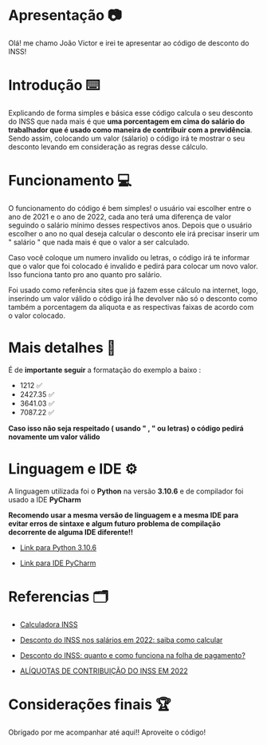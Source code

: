 # Apresentação 📷
  Olá! me chamo João Victor e irei te apresentar ao código de desconto do INSS!

# Introdução ⌨️
  Explicando de forma simples e básica esse código calcula o seu desconto do INSS que nada mais é que **uma porcentagem em cima do salário
  do trabalhador que é usado como maneira de contribuir com a previdência**. Sendo assim, colocando um valor (sálario) o código irá te mostrar
  o seu desconto levando em consideração as regras desse cálculo.

# Funcionamento 💻
  O funcionamento do código é bem simples! o usuário vai escolher entre o ano de 2021 e o ano de 2022, cada ano terá uma diferença de valor seguindo 
  o salário mínimo desses respectivos anos. Depois que o usuário escolher o ano no qual deseja calcular o desconto ele irá precisar inserir um " salário "
  que nada mais é que o valor a ser calculado.
  
  Caso você coloque um numero invalido ou letras, o código irá te informar que o valor que foi colocado é invalido e pedirá para colocar um novo valor.
  Isso funciona tanto pro ano quanto pro salário.
  
  Foi usado como referência sites que já fazem esse cálculo na internet, logo, inserindo um valor válido o código irá lhe devolver não só o desconto
  como também a porcentagem da aliquota e as respectivas faixas de acordo com o valor colocado.

# Mais detalhes 📝
  É de **importante seguir** a formatação do exemplo a baixo : 
  
  * 1212     ✅
  * 2427.35  ✅
  * 3641.03  ✅
  * 7087.22  ✅
  
  **Caso isso não seja respeitado ( usando " , " ou letras) o código pedirá novamente um valor válido**

# Linguagem e IDE ⚙️
  A linguagem utilizada foi o **Python** na versão **3.10.6** e de compilador foi usado a IDE **PyCharm**
  
  **Recomendo usar a mesma versão de linguagem e a mesma IDE para evitar erros de sintaxe e algum futuro problema de compilação decorrente de alguma IDE diferente!!**
  
  * [Link para Python 3.10.6](https://www.python.org/downloads/)
  
  * [Link para IDE PyCharm](https://www.jetbrains.com/pt-br/pycharm/download/#section=windows)

# Referencias 🗂️
  * [Calculadora INSS](https://www.calcule.net/trabalhista/calculo-de-inss/)
  
  * [Desconto do INSS nos salários em 2022: saiba como calcular](https://institutodelongevidademag.org/longevidade-financeira/dinheiro/desconto-do-inss#:~:text=De%20acordo%20com%20a%20nova,terão%209%25%20do%20benefício%20descontado.)
  
  * [Desconto do INSS: quanto e como funciona na folha de pagamento?](https://meutudo.com.br/blog/calcule-o-desconto-do-inss/#:~:text=O%20desconto%20do%20INSS%20é%20uma%20porcentagem%20em%20cima%20do,valor%20líquido%20de%20seu%20salário.)
  
  * [ALÍQUOTAS DE CONTRIBUIÇÃO DO INSS EM 2022](https://salariadvogados.com.br/aliquotas-de-contribuicao/#:~:text=Para%20achar%20a%20alíquota%20efetiva,%2C78%25%20do%20seu%20salário.)

# Considerações finais 🏆
  Obrigado por me acompanhar até aqui!! Aproveite o código!

